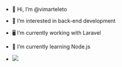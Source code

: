 - 👋 Hi, I’m @vimarteleto
- 👀 I’m interested in back-end development
- 🖥️ I’m currently working with Laravel
- 🌱 I’m currently learning Node.js

- <a href="https://www.linkedin.com/in/viniciusmarteleto/" target="_blank"><img src="https://img.shields.io/badge/-LinkedIn-%230077B5?style=for-the-badge&logo=linkedin&logoColor=white" target="blank"></a> 

<!---
vimarteleto/vimarteleto is a ✨ special ✨ repository because its `README.md` (this file) appears on your GitHub profile.
You can click the Preview link to take a look at your changes.
--->
